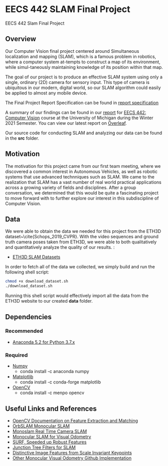 # EECS 442 SLAM Final Project

EECS 442 Slam Final Project

## Overview

Our Computer Vision final project centered around Simultaneous localization and mapping (SLAM), which is a famous  problem in robotics,  where a computer  system  at-tempts to construct a map of its environment, while simul-taneously maintaining knowledge of its position within that map.

The goal of our project is to produce an effective SLAM system using only a single, ordinary (2D) camera for sensory input. This type of camera is ubiquitous in our modern, digital world, so our SLAM algorithm could easily be applied to almost any mobile device. 

The Final Project Report Specification can be found in [report specification](EECS_442_Computer_Vision_Spec.pdf)

A summary of our findings can be found in our [report](EECS_442_Computer_Vision_SLAM_Project.pdf) for [EECS 442: Computer Vision](https://web.eecs.umich.edu/~justincj/teaching/eecs442/WI2021/) course at the University of Michigan during the Winter 2021 Semester.   You can view our latest report on [Overleaf](https://www.overleaf.com/project/608447d3ec80589a09854d0f).

Our source code for conducting SLAM and analyzing our data can be found in the **src** folder.


## Motivation
The motivation for this project came from our first team meeting, where we discovered a common interest in Autonomous Vehicles, as well as robotic systems that use advanced technniques such as SLAM. We came to the realization that SLAM has a vast number of real world practical applications across a growing variety of fields and disciplines. After a group conversation, we determined that this would be quite a fascinating project to move forward with to further explore our interest in this subdiscipline of Computer Vision.

## Data
We were able to obtain the data we needed for this project from the ETH3D dataset~\cite{Schops_2019_CVPR}. With the video sequences and ground truth camera poses taken from ETH3D, we were able to both qualitatively and quantitatively analyze the quality of our results. :
* [ETH3D SLAM Datasets]("https://www.eth3d.net/data/slam/datasets/")

In order to fetch all of the data we collected, we simply build and run the following shell script: 
```bash
chmod +x download_dataset.sh 
./download_dataset.sh
```
Running this shell script would effectively import all the data from the ETH3D website to our created **data** folder.


## Dependencies
### Recommended
* [Anaconda 5.2 for Python 3.7.x](https://www.anaconda.com/download/)

### Required
* [Numpy](https://www.numpy.org)
    * conda install -c anaconda numpy
* [Matplotlib](https://matplotlib.org)
    * conda install -c conda-forge matplotlib
* [OpenCV](https://opencv.org)
    * conda install -c menpo opencv


## Useful Links and References
* [OpenCV Documentation on Feature Extraction and Matching](https://docs.opencv.org/master/dc/dc3/tutorial_py_matcher.html)
* [OrbSLAM Monocular SLAM](https://openslam-org.github.io/orbslam.html)
* [Monoslam Real Time Camera SLAM](https://www.robots.ox.ac.uk/~lav/Papers/davison_etal_pami2007/davison_etal_pami2007.pdf)
* [Monocular SLAM for Visual Odometry](https://www.hindawi.com/journals/mpe/2012/676385/)
* [SURF, Speeded up Robust Features](https://people.ee.ethz.ch/~surf/eccv06.pdf)
* [Junction Tree Filters for SLAM](http://ai.stanford.edu/~paskin/slam/)
* [Distinctive Image Features from Scale Invariant Keypoints](https://people.eecs.berkeley.edu/~malik/cs294/lowe-ijcv04.pdf)
* [Other Monocular Visual Odometry Github Implementation](https://github.com/felixchenfy/Monocular-Visual-Odometry)


